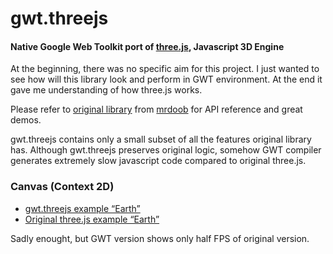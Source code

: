 ﻿gwt.threejs
===========

#### Native Google Web Toolkit port of [three.js](https://github.com/mrdoob/three.js), Javascript 3D Engine ####
At the beginning, there was no specific aim for this project. I just wanted to see how will this library look and perform in GWT environment. At the end it gave me understanding of how three.js works.

Please refer to [original library](https://github.com/mrdoob/three.js) from [mrdoob](https://github.com/mrdoob) for API reference and great demos.

gwt.threejs contains only a small subset of all the features original library has.
Although gwt.threejs preserves original logic, somehow GWT compiler generates extremely slow javascript code compared to original three.js.

### Canvas (Context 2D) ###
* [gwt.threejs example “Earth”](http://vatula.github.com/gwt.threejs/examples/canvas_geometry_earth/Globe.html)
* [Original three.js example “Earth”](http://mrdoob.github.com/three.js/examples/canvas_geometry_earth.html)

Sadly enought, but GWT version shows only half FPS of original version.
